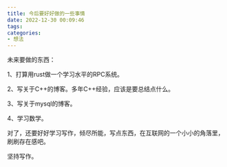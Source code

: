 ```yaml
---
title: 今后要好好做的一些事情
date: 2022-12-30 00:09:46
tags:
categories:
- 想法
---
```


未来要做的东西：

1、打算用rust做一个学习水平的RPC系统。

2、写关于C++的博客。多年C++经验，应该是要总结点什么。

3、写关于mysql的博客。

4、学习数学。

对了，还要好好学习写作，倾尽所能，写点东西，在互联网的一个小小的角落里，刷刷存在感吧。

坚持写作。

